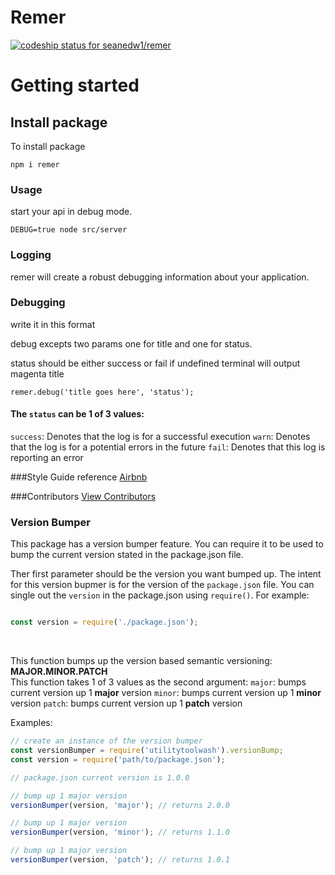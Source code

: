 # Remer

[ ![codeship status for seanedw1/remer](https://codeship.com/projects/92c3f5c0-76cf-0134-e5f4-66667cc72310/status?branch=master)](https://app.codeship.com/projects/179698)


# Getting started

## Install package

To install package

```
npm i remer
```

### Usage

start your api in debug mode.

```
DEBUG=true node src/server
```
### Logging

remer will create a robust debugging information about your application.

### Debugging

write it in this format

debug excepts two params one for title and one for status.

status should be either success or fail if undefined terminal will output magenta title

```
remer.debug('title goes here', 'status');
```

#### The `status` can be 1 of 3 values:
`success`: Denotes that the log is for a successful execution
`warn`: Denotes that the log is for a potential errors in the future
`fail`: Denotes that this log is reporting an error

###Style Guide reference
[Airbnb](https://github.com/airbnb/javascript)

###Contributors
[View Contributors](https://github.com/seanedw1/remer/graphs/contributors)

### Version Bumper
This package has a version bumper feature. You can require it to be used to bump the current version stated in the package.json file.

Ther first parameter should be the version you want bumped up. The intent for this version bupmer is for the version of the `package.json` file. You can single out the `version` in the package.json using `require()`. For example:
```javascript

const version = require('./package.json');

```
</br>

This function bumps up the version based semantic versioning: **MAJOR.MINOR.PATCH** </br>
This function takes 1 of 3 values as the second argument:
`major`: bumps current version up 1 **major** version
`minor`: bumps current version up 1 **minor** version
`patch`: bumps current version up 1 **patch** version

Examples:
```javascript
// create an instance of the version bumper
const versionBumper = require('utilitytoolwash').versionBump;
const version = require('path/to/package.json');

// package.json current version is 1.0.0

// bump up 1 major version
versionBumper(version, 'major'); // returns 2.0.0

// bump up 1 major version
versionBumper(version, 'minor'); // returns 1.1.0

// bump up 1 major version
versionBumper(version, 'patch'); // returns 1.0.1

```
